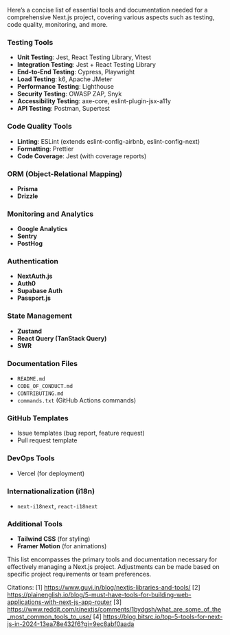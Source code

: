 Here’s a concise list of essential tools and documentation needed for a comprehensive Next.js project, covering various aspects such as testing, code quality, monitoring, and more.

### Testing Tools
- **Unit Testing**: Jest, React Testing Library, Vitest
- **Integration Testing**: Jest + React Testing Library
- **End-to-End Testing**: Cypress, Playwright
- **Load Testing**: k6, Apache JMeter
- **Performance Testing**: Lighthouse
- **Security Testing**: OWASP ZAP, Snyk
- **Accessibility Testing**: axe-core, eslint-plugin-jsx-a11y
- **API Testing**: Postman, Supertest

### Code Quality Tools
- **Linting**: ESLint (extends eslint-config-airbnb, eslint-config-next)
- **Formatting**: Prettier
- **Code Coverage**: Jest (with coverage reports)

### ORM (Object-Relational Mapping)
- **Prisma**
- **Drizzle**

### Monitoring and Analytics
- **Google Analytics**
- **Sentry**
- **PostHog**

### Authentication
- **NextAuth.js**
- **Auth0**
- **Supabase Auth**
- **Passport.js**

### State Management
- **Zustand**
- **React Query (TanStack Query)**
- **SWR**

### Documentation Files
- `README.md`
- `CODE_OF_CONDUCT.md`
- `CONTRIBUTING.md`
- `commands.txt` (GitHub Actions commands)

### GitHub Templates
- Issue templates (bug report, feature request)
- Pull request template

### DevOps Tools
- Vercel (for deployment)
  
### Internationalization (i18n)
- `next-i18next`, `react-i18next`

### Additional Tools
- **Tailwind CSS** (for styling)
- **Framer Motion** (for animations)
  
This list encompasses the primary tools and documentation necessary for effectively managing a Next.js project. Adjustments can be made based on specific project requirements or team preferences.

Citations:
[1] https://www.guvi.in/blog/nextjs-libraries-and-tools/
[2] https://plainenglish.io/blog/5-must-have-tools-for-building-web-applications-with-next-js-app-router
[3] https://www.reddit.com/r/nextjs/comments/1bydgsh/what_are_some_of_the_most_common_tools_to_use/
[4] https://blog.bitsrc.io/top-5-tools-for-next-js-in-2024-13ea78e432f6?gi=9ec8abf0aada
